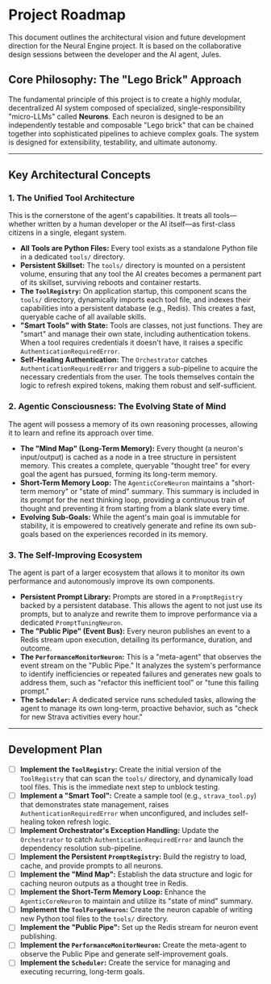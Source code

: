 # Project Roadmap

This document outlines the architectural vision and future development direction for the Neural Engine project. It is based on the collaborative design sessions between the developer and the AI agent, Jules.

## Core Philosophy: The "Lego Brick" Approach

The fundamental principle of this project is to create a highly modular, decentralized AI system composed of specialized, single-responsibility "micro-LLMs" called **Neurons**. Each neuron is designed to be an independently testable and composable "Lego brick" that can be chained together into sophisticated pipelines to achieve complex goals. The system is designed for extensibility, testability, and ultimate autonomy.

---

## Key Architectural Concepts

### 1. The Unified Tool Architecture

This is the cornerstone of the agent's capabilities. It treats all tools—whether written by a human developer or the AI itself—as first-class citizens in a single, elegant system.

-   **All Tools are Python Files:** Every tool exists as a standalone Python file in a dedicated `tools/` directory.
-   **Persistent Skillset:** The `tools/` directory is mounted on a persistent volume, ensuring that any tool the AI creates becomes a permanent part of its skillset, surviving reboots and container restarts.
-   **The `ToolRegistry`:** On application startup, this component scans the `tools/` directory, dynamically imports each tool file, and indexes their capabilities into a persistent database (e.g., Redis). This creates a fast, queryable cache of all available skills.
-   **"Smart Tools" with State:** Tools are classes, not just functions. They are "smart" and manage their own state, including authentication tokens. When a tool requires credentials it doesn't have, it raises a specific `AuthenticationRequiredError`.
-   **Self-Healing Authentication:** The `Orchestrator` catches `AuthenticationRequiredError` and triggers a sub-pipeline to acquire the necessary credentials from the user. The tools themselves contain the logic to refresh expired tokens, making them robust and self-sufficient.

### 2. Agentic Consciousness: The Evolving State of Mind

The agent will possess a memory of its own reasoning processes, allowing it to learn and refine its approach over time.

-   **The "Mind Map" (Long-Term Memory):** Every thought (a neuron's input/output) is cached as a node in a tree structure in persistent memory. This creates a complete, queryable "thought tree" for every goal the agent has pursued, forming its long-term memory.
-   **Short-Term Memory Loop:** The `AgenticCoreNeuron` maintains a "short-term memory" or "state of mind" summary. This summary is included in its prompt for the next thinking loop, providing a continuous train of thought and preventing it from starting from a blank slate every time.
-   **Evolving Sub-Goals:** While the agent's main goal is immutable for stability, it is empowered to creatively generate and refine its own sub-goals based on the experiences recorded in its memory.

### 3. The Self-Improving Ecosystem

The agent is part of a larger ecosystem that allows it to monitor its own performance and autonomously improve its own components.

-   **Persistent Prompt Library:** Prompts are stored in a `PromptRegistry` backed by a persistent database. This allows the agent to not just use its prompts, but to analyze and rewrite them to improve performance via a dedicated `PromptTuningNeuron`.
-   **The "Public Pipe" (Event Bus):** Every neuron publishes an event to a Redis stream upon execution, detailing its performance, duration, and outcome.
-   **The `PerformanceMonitorNeuron`:** This is a "meta-agent" that observes the event stream on the "Public Pipe." It analyzes the system's performance to identify inefficiencies or repeated failures and generates new goals to address them, such as "refactor this inefficient tool" or "tune this failing prompt."
-   **The `Scheduler`:** A dedicated service runs scheduled tasks, allowing the agent to manage its own long-term, proactive behavior, such as "check for new Strava activities every hour."

---

## Development Plan

-   [ ] **Implement the `ToolRegistry`:** Create the initial version of the `ToolRegistry` that can scan the `tools/` directory, and dynamically load tool files. This is the immediate next step to unblock testing.
-   [ ] **Implement a "Smart Tool":** Create a sample tool (e.g., `strava_tool.py`) that demonstrates state management, raises `AuthenticationRequiredError` when unconfigured, and includes self-healing token refresh logic.
-   [ ] **Implement Orchestrator's Exception Handling:** Update the `Orchestrator` to catch `AuthenticationRequiredError` and launch the dependency resolution sub-pipeline.
-   [ ] **Implement the Persistent `PromptRegistry`:** Build the registry to load, cache, and provide prompts to all neurons.
-   [ ] **Implement the "Mind Map":** Establish the data structure and logic for caching neuron outputs as a thought tree in Redis.
-   [ ] **Implement the Short-Term Memory Loop:** Enhance the `AgenticCoreNeuron` to maintain and utilize its "state of mind" summary.
-   [ ] **Implement the `ToolForgeNeuron`:** Create the neuron capable of writing new Python tool files to the `tools/` directory.
-   [ ] **Implement the "Public Pipe":** Set up the Redis stream for neuron event publishing.
-   [ ] **Implement the `PerformanceMonitorNeuron`:** Create the meta-agent to observe the Public Pipe and generate self-improvement goals.
-   [ ] **Implement the `Scheduler`:** Create the service for managing and executing recurring, long-term goals.
